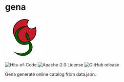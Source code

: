 # gena

<img src="src/main/doc/images/icon/icon_128.png">

![Hits-of-Code](https://hitsofcode.com/github/aparovyshnaya/gena?branch=main) ![Apache-2.0 License](https://img.shields.io/badge/License-Apache--2.0-brightgreen.svg) ![GitHub release](https://img.shields.io/github/release/AParovyshnaya/gena)

Gena generate online catalog from data.json.
